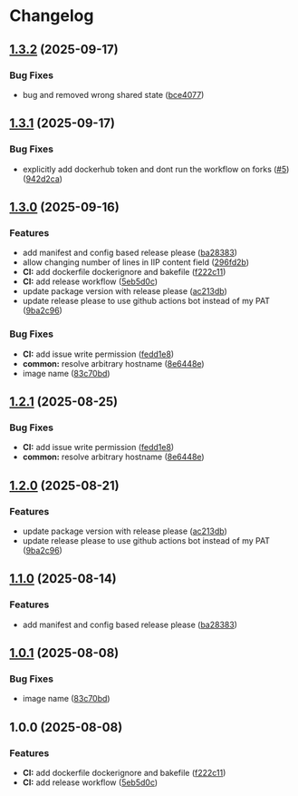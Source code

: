 # Changelog

## [1.3.2](https://github.com/zalf-rpm/mas_blazor_fbp_tool_ui/compare/v1.3.1...v1.3.2) (2025-09-17)


### Bug Fixes

* bug and removed wrong shared state ([bce4077](https://github.com/zalf-rpm/mas_blazor_fbp_tool_ui/commit/bce407708c70fe04553d8b944272c6d3efade831))

## [1.3.1](https://github.com/zalf-rpm/mas_blazor_fbp_tool_ui/compare/v1.3.0...v1.3.1) (2025-09-17)


### Bug Fixes

* explicitly add dockerhub token and dont run the workflow on forks ([#5](https://github.com/zalf-rpm/mas_blazor_fbp_tool_ui/issues/5)) ([942d2ca](https://github.com/zalf-rpm/mas_blazor_fbp_tool_ui/commit/942d2ca066f931867a13c3eb9c3dd10d71e6d7a4))

## [1.3.0](https://github.com/zalf-rpm/mas_blazor_fbp_tool_ui/compare/v1.2.1...v1.3.0) (2025-09-16)


### Features

* add manifest and config based release please ([ba28383](https://github.com/zalf-rpm/mas_blazor_fbp_tool_ui/commit/ba283830f5f4685787effd0bef9739ba6cd59989))
* allow changing number of lines in IIP content field ([296fd2b](https://github.com/zalf-rpm/mas_blazor_fbp_tool_ui/commit/296fd2b9dd825cf6d6188ef904adb67cefb8c0e3))
* **CI:** add dockerfile dockerignore and bakefile ([f222c11](https://github.com/zalf-rpm/mas_blazor_fbp_tool_ui/commit/f222c11c66fe52f5f10410c1a76bd6b9f95772a7))
* **CI:** add release workflow ([5eb5d0c](https://github.com/zalf-rpm/mas_blazor_fbp_tool_ui/commit/5eb5d0c1d33e66a1b72deb65c4f4ecfb14ddb509))
* update package version with release please ([ac213db](https://github.com/zalf-rpm/mas_blazor_fbp_tool_ui/commit/ac213db39cb70e83817288929e37e96d4e45ebe2))
* update release please to use github actions bot instead of my PAT ([9ba2c96](https://github.com/zalf-rpm/mas_blazor_fbp_tool_ui/commit/9ba2c964daa2e24d3b190ee45e856d38567e8334))


### Bug Fixes

* **CI:** add issue write permission ([fedd1e8](https://github.com/zalf-rpm/mas_blazor_fbp_tool_ui/commit/fedd1e83df9bd5b989649227d1c9f8626e517950))
* **common:** resolve arbitrary hostname ([8e6448e](https://github.com/zalf-rpm/mas_blazor_fbp_tool_ui/commit/8e6448e718bea613dbd3e2de1443f55d55814a2f))
* image name ([83c70bd](https://github.com/zalf-rpm/mas_blazor_fbp_tool_ui/commit/83c70bd57c8ac578b63c8e8b2b754e90aac51ed8))

## [1.2.1](https://github.com/DAKISpro/mas_blazor_fbp_tool_ui/compare/v1.2.0...v1.2.1) (2025-08-25)


### Bug Fixes

* **CI:** add issue write permission ([fedd1e8](https://github.com/DAKISpro/mas_blazor_fbp_tool_ui/commit/fedd1e83df9bd5b989649227d1c9f8626e517950))
* **common:** resolve arbitrary hostname ([8e6448e](https://github.com/DAKISpro/mas_blazor_fbp_tool_ui/commit/8e6448e718bea613dbd3e2de1443f55d55814a2f))

## [1.2.0](https://github.com/DAKISpro/mas_blazor_fbp_tool_ui/compare/v1.1.0...v1.2.0) (2025-08-21)


### Features

* update package version with release please ([ac213db](https://github.com/DAKISpro/mas_blazor_fbp_tool_ui/commit/ac213db39cb70e83817288929e37e96d4e45ebe2))
* update release please to use github actions bot instead of my PAT ([9ba2c96](https://github.com/DAKISpro/mas_blazor_fbp_tool_ui/commit/9ba2c964daa2e24d3b190ee45e856d38567e8334))

## [1.1.0](https://github.com/DAKISpro/mas_blazor_fbp_tool_ui/compare/v1.0.1...v1.1.0) (2025-08-14)


### Features

* add manifest and config based release please ([ba28383](https://github.com/DAKISpro/mas_blazor_fbp_tool_ui/commit/ba283830f5f4685787effd0bef9739ba6cd59989))

## [1.0.1](https://github.com/DAKISpro/mas_blazor_fbp_tool_ui/compare/v1.0.0...v1.0.1) (2025-08-08)


### Bug Fixes

* image name ([83c70bd](https://github.com/DAKISpro/mas_blazor_fbp_tool_ui/commit/83c70bd57c8ac578b63c8e8b2b754e90aac51ed8))

## 1.0.0 (2025-08-08)


### Features

* **CI:** add dockerfile dockerignore and bakefile ([f222c11](https://github.com/DAKISpro/mas_blazor_fbp_tool_ui/commit/f222c11c66fe52f5f10410c1a76bd6b9f95772a7))
* **CI:** add release workflow ([5eb5d0c](https://github.com/DAKISpro/mas_blazor_fbp_tool_ui/commit/5eb5d0c1d33e66a1b72deb65c4f4ecfb14ddb509))
